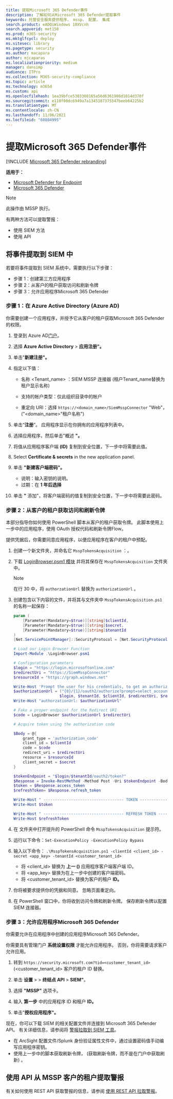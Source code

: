 ```yaml
---
title: 提取Microsoft 365 Defender事件
description: 了解如何从Microsoft 365 Defender提取事件
keywords: 托管安全服务提供程序， mssp， 配置， 集成
search.product: eADQiWindows 10XVcnh
search.appverid: met150
ms.prod: m365-security
ms.mktglfcycl: deploy
ms.sitesec: library
ms.pagetype: security
ms.author: macapara
author: mjcaparas
ms.localizationpriority: medium
manager: dansimp
audience: ITPro
ms.collection: M365-security-compliance
ms.topic: article
ms.technology: m365d
ms.custom: api
ms.openlocfilehash: 1ea39bfce5303360165a56d6361908d1014d370f
ms.sourcegitcommit: e110f00dc6949a7a1345187375547beeb64225b2
ms.translationtype: MT
ms.contentlocale: zh-CN
ms.lasthandoff: 11/06/2021
ms.locfileid: "60804995"
---
```

# <a name="fetch-microsoft-365-defender-incidents"></a>提取Microsoft 365 Defender事件 

[!INCLUDE [Microsoft 365 Defender rebranding](../../includes/microsoft-defender.md)]

**适用于：**
- [Microsoft Defender for Endpoint](https://go.microsoft.com/fwlink/?linkid=2154037)
- [Microsoft 365 Defender](https://go.microsoft.com/fwlink/?linkid=2118804)


> [!NOTE]
> 此操作由 MSSP 执行。

有两种方法可以提取警报：

- 使用 SIEM 方法
- 使用 API

## <a name="fetch-incidents-into-your-siem"></a>将事件提取到 SIEM 中

若要将事件提取到 SIEM 系统中，需要执行以下步骤：

- 步骤 1：创建第三方应用程序
- 步骤 2：从客户的租户获取访问和刷新令牌
- 步骤 3：允许应用程序Microsoft 365 Defender

### <a name="step-1-create-an-application-in-azure-active-directory-azure-ad"></a>步骤 1：在 Azure Active Directory (Azure AD) 

你需要创建一个应用程序，并授予它从客户的租户获取Microsoft 365 Defender的权限。

1. 登录到 Azure AD[门户](https://aad.portal.azure.com/)。

2. 选择 **Azure Active Directory** \> **应用注册"。**

3. 单击"**新建注册"。**

4. 指定以下值：

    - 名称 \<Tenant_name\> ：SIEM MSSP 连接器 (租户Tenant_name替换为租户显示名称) 

    - 支持的帐户类型：仅此组织目录中的帐户
    - 重定向 URI：选择 `https://<domain_name>/SiemMsspConnector` "Web"， ("<domain_name>"租户名称") 

5. 单击“**注册**”。 应用程序显示在你拥有的应用程序列表中。

6. 选择应用程序，然后单击"概述 **"。**

7. 将值从应用程序客户端 **(ID)** 复制到安全位置，下一步中将需要此值。

8. Select **Certificate & secrets** in the new application panel.

9. 单击 **"新建客户端密码"。**

    - 说明：输入密钥的说明。
    - 过期：在 **1 年后选择**

10. 单击 **"** 添加"，将客户端密码的值复制到安全位置，下一步中将需要此密码。

### <a name="step-2-get-access-and-refresh-tokens-from-your-customers-tenant"></a>步骤 2：从客户的租户获取访问和刷新令牌

本部分指导你如何使用 PowerShell 脚本从客户的租户获取令牌。 此脚本使用上一步中的应用程序，使用 OAuth 授权代码和刷新令牌Flow。

提供凭据后，你需要同意应用程序，以便应用程序在客户的租户中预配。

1. 创建一个新文件夹，并命名它 `MsspTokensAcquisition` ：。

2. 下载 [LoginBrowser.psm1 模块](https://github.com/shawntabrizi/Microsoft-Authentication-with-PowerShell-and-MSAL/blob/master/Authorization%20Code%20Grant%20Flow/LoginBrowser.psm1) 并将其保存在 `MsspTokensAcquisition` 文件夹中。

    > [!NOTE]
    > 在行 30 中，将 `authorzationUrl` 替换为 `authorizationUrl` 。

3. 创建包含以下内容的文件，并将其与文件夹中 `MsspTokensAcquisition.ps1` 的名称一起保存：

    ```powershell
    param (
        [Parameter(Mandatory=$true)][string]$clientId,
        [Parameter(Mandatory=$true)][string]$secret,
        [Parameter(Mandatory=$true)][string]$tenantId
    )
    [Net.ServicePointManager]::SecurityProtocol = [Net.SecurityProtocolType]::Tls12

    # Load our Login Browser Function
    Import-Module .\LoginBrowser.psm1

    # Configuration parameters
    $login = "https://login.microsoftonline.com"
    $redirectUri = "https://SiemMsspConnector"
    $resourceId = "https://graph.windows.net"

    Write-Host 'Prompt the user for his credentials, to get an authorization code'
    $authorizationUrl = ("{0}/{1}/oauth2/authorize?prompt=select_account&response_type=code&client_id={2}&redirect_uri={3}&resource={4}" -f
                        $login, $tenantId, $clientId, $redirectUri, $resourceId)
    Write-Host "authorzationUrl: $authorizationUrl"

    # Fake a proper endpoint for the Redirect URI
    $code = LoginBrowser $authorizationUrl $redirectUri

    # Acquire token using the authorization code

    $Body = @{
        grant_type = 'authorization_code'
        client_id = $clientId
        code = $code
        redirect_uri = $redirectUri
        resource = $resourceId
        client_secret = $secret
    }

    $tokenEndpoint = "$login/$tenantId/oauth2/token?"
    $Response = Invoke-RestMethod -Method Post -Uri $tokenEndpoint -Body $Body
    $token = $Response.access_token
    $refreshToken= $Response.refresh_token

    Write-Host " ----------------------------------- TOKEN ---------------------------------- "
    Write-Host $token

    Write-Host " ----------------------------------- REFRESH TOKEN ---------------------------------- "
    Write-Host $refreshToken
    ```
4. 在 文件夹中打开提升的 PowerShell 命令 `MsspTokensAcquisition` 提示符。

5. 运行以下命令：`Set-ExecutionPolicy -ExecutionPolicy Bypass`

6. 输入以下命令： `.\MsspTokensAcquisition.ps1 -clientId <client_id> -secret <app_key> -tenantId <customer_tenant_id>`

    - 将 \<client_id\> 替换为 **上一 ()** 应用程序客户端客户端 ID。
    - 将 \<app_key\> 替换为在上一步中创建的客户端密码。
    - 将 \<customer_tenant_id\> 替换为客户的租户 **ID。**

7. 你将被要求提供你的凭据和同意。 忽略页面重定向。

8. 在 PowerShell 窗口中，你将收到访问令牌和刷新令牌。 保存刷新令牌以配置 SIEM 连接器。

### <a name="step-3-allow-your-application-on-microsoft-365-defender"></a>步骤 3：允许应用程序Microsoft 365 Defender

你需要允许在应用程序中创建的应用程序Microsoft 365 Defender。

你需要具有管理门户 **系统设置权限** 才能允许应用程序。 否则，你将需要请求客户允许应用。

1. 转到 `https://security.microsoft.com?tid=<customer_tenant_id>` (\<customer_tenant_id\> 客户的租户 ID 替换。

2. 单击 **设置** \>  \> **终结点 API** \> **SIEM"**。

3. 选择 **"MSSP"** 选项卡。

4. 输入 **第一步** 中的应用程序 ID 和租户 **ID。**

5. 单击"**授权应用程序"。**

现在，你可以下载 SIEM 的相关配置文件并连接到 Microsoft 365 Defender API。 有关详细信息，请参阅将 [警报拉取到 SIEM 工具](../defender-endpoint/configure-siem.md)。

- 在 ArcSight 配置文件/Splunk 身份验证属性文件中，通过设置密码值手动编写应用程序密钥。
- 使用上一步中的脚本获取刷新令牌， (获取刷新令牌，而不是在门户中获取刷新) 。

## <a name="fetch-alerts-from-mssp-customers-tenant-using-apis"></a>使用 API 从 MSSP 客户的租户提取警报

有关如何使用 REST API 获取警报的信息，请参阅 [使用 REST API 拉取警报](../defender-endpoint/pull-alerts-using-rest-api.md)。
